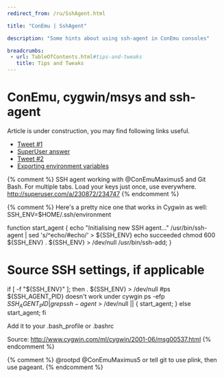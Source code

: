 ```yaml
---
redirect_from: /ru/SshAgent.html

title: "ConEmu | SshAgent"

description: "Some hints about using ssh-agent in ConEmu consoles"

breadcrumbs:
 - url: TableOfContents.html#tips-and-tweaks
   title: Tips and Tweaks
---
```


# ConEmu, cygwin/msys and ssh-agent

Article is under construction, you may find following links useful.

* <a href="https://twitter.com/rootpd/status/428600352229687296" rel="nofollow">Tweet #1</a>
* <a href="http://superuser.com/a/230872/234747" rel="nofollow">SuperUser answer</a>
* <a href="https://twitter.com/factormystic/status/428610122001432576" rel="nofollow">Tweet #2</a>
* [Exporting environment variables](ConEmuEnvironment.html#Export_variables)



{% comment %}
SSH agent working with @ConEmuMaximus5 and Git Bash. For multiple
tabs. Load your keys just once, use everywhere.
http://superuser.com/a/230872/234747
{% endcomment %}

{% comment %}
Here's a pretty nice one that works in Cygwin as well:
SSH_ENV=$HOME/.ssh/environment

function start_agent {
     echo "Initialising new SSH agent..."
     /usr/bin/ssh-agent | sed 's/^echo/#echo/' > ${SSH_ENV}
     echo succeeded
     chmod 600 ${SSH_ENV}
     . ${SSH_ENV} > /dev/null
     /usr/bin/ssh-add;
}

# Source SSH settings, if applicable

if [ -f "${SSH_ENV}" ]; then
     . ${SSH_ENV} > /dev/null
     #ps ${SSH_AGENT_PID} doesn't work under cywgin
     ps -efp ${SSH_AGENT_PID} | grep ssh-agent$ > /dev/null || {
         start_agent;
     }
else
     start_agent;
fi


Add it to your .bash_profile or .bashrc

Source: http://www.cygwin.com/ml/cygwin/2001-06/msg00537.html
{% endcomment %}


{% comment %}
@rootpd @ConEmuMaximus5 or tell git to use plink, then use pageant.
{% endcomment %}
